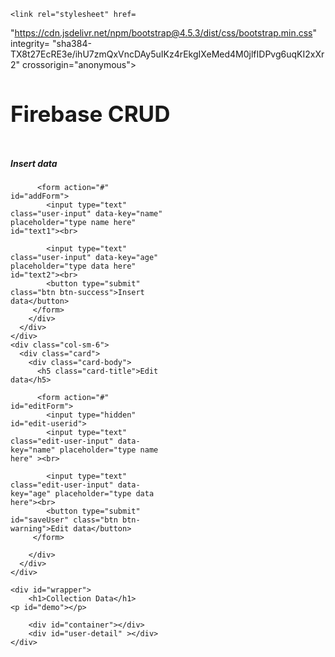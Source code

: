 <!DOCTYPE html>
<html lang="en">

<head>
	<meta charset="UTF-8">
	<title>HTML Firebase CRUD</title>
	<script src=
"https://ajax.googleapis.com/ajax/libs/jquery/3.5.1/jquery.min.js">
	</script>

	<link rel="stylesheet" href=
"https://cdn.jsdelivr.net/npm/bootstrap@4.5.3/dist/css/bootstrap.min.css"
		integrity=
"sha384-TX8t27EcRE3e/ihU7zmQxVncDAy5uIKz4rEkgIXeMed4M0jlfIDPvg6uqKI2xXr2"
		crossorigin="anonymous">
</head>
<style>
h1{
  font-size: 35px;
}
li{
  font-size: 20px;
  font-weight: bold;
  margin-bottom: 8px;
  cursor: pointer;
  list-style: none;
  color: rgb(0, 0, 0);
  counter-increment: number;
}
li:before{
  content: counter(number) ". ";
}
p:last-child{
  color: #a00;
}
#user-detail{
  background: #eee;
  color: #555;
  font-weight: bold;
  display: inline-block;
  padding: 5px 155px 0 10px;
  font-size: 15px;
  margin-top: 25px;
}
li button{
  margin: 0px 10px;
}

#addForm,#editForm{
  margin-bottom: 20px;
}
input{
  margin: 5px 0px;
  padding: 8px;
}
</style>

<body>

<div class="jumbotron text-center">
  <h1>Firebase CRUD</h1>

</div>


<div class="container" style="margin-top: 50px;
	width: 50%; height:auto;">
<div class="row">
	<div class="col-sm-6">
	  <div class="card">
		<div class="card-body">
		  <h5 class="card-title">Insert data</h5>

		
		  <form action="#" id="addForm">
			<input type="text" class="user-input" data-key="name" placeholder="type name here" id="text1"><br>

			<input type="text" class="user-input" data-key="age" placeholder="type data here" id="text2"><br>
			<button type="submit" class="btn btn-success">Insert data</button>
		 </form>
		</div>
	  </div>
	</div>
	<div class="col-sm-6">
	  <div class="card">
		<div class="card-body">
		  <h5 class="card-title">Edit data</h5>
		 
		  <form action="#" id="editForm">
			<input type="hidden" id="edit-userid">
			<input type="text" class="edit-user-input" data-key="name" placeholder="type name here" ><br>

			<input type="text" class="edit-user-input" data-key="age" placeholder="type data here"><br>
			<button type="submit" id="saveUser" class="btn btn-warning">Edit data</button>
		 </form>
	 
		</div>
	  </div>
	</div>
  </div>
  


	
	<div id="wrapper">
		<h1>Collection Data</h1>
    <p id="demo"></p>

		<div id="container"></div>
		<div id="user-detail" ></div>
	</div>  
</div>  
</div>

  

<script src=
"https://www.gstatic.com/firebasejs/3.7.4/firebase.js">
	</script>
	
<script>



		 // Your web app's Firebase configuration
		 var firebaseConfig = {
		  apiKey: "AIzaSyDIPVDNnd7311xX2v-zuh6B4OzmAjHwinw",
  authDomain: "dottextdb.firebaseapp.com",
  databaseURL: "https://dottextdb-default-rtdb.firebaseio.com",
  projectId: "dottextdb",
  storageBucket: "dottextdb.appspot.com",
  messagingSenderId: "909623431795",
  appId: "1:909623431795:web:614fed070712f5309a5006",
  measurementId: "G-KVDD7GS9PR"
  };
  // Initialize Firebase
  firebase.initializeApp(firebaseConfig);


const dbRef = firebase.database().ref();
const userRef = dbRef.child('users');
const container = document.getElementById("container");

userRef.on("child_added", function(snap){
  let user = snap.val();   // single obj stored in "user"
  
  let $li = document.createElement("li");
  let $delBtn = document.createElement("button");
  $delBtn.className = "btn btn-danger";
  let $editBtn = document.createElement("button");
  $editBtn.className = "btn btn-warning";

  $delBtn.innerHTML = "Delete";
  $delBtn.setAttribute("child-key", snap.key);
  $delBtn.addEventListener('click', deleteUser);
  
  $editBtn.innerHTML = "Edit";
  $editBtn.setAttribute("child-key", snap.key);
  $editBtn.addEventListener("click", editUser);
  
  
  $li.innerHTML = user.name;    // user.name == "bingo" or "hey"
  $li.setAttribute("child-key", snap.key);
  $li.addEventListener("click", userClicked);
  
  container.append($li);
  $li.append($delBtn);
  $li.append($editBtn);
});

function userClicked(e){
  e.preventDefault();
  
  var userID = e.target.getAttribute("child-key");
  const userRef = dbRef.child(`users/${userID}`);
  
  const userDetail = document.getElementById("user-detail");
  userDetail.innerHTML = "";   // empty old data
  
  userRef.on("child_added", function(snap){
    var $p = document.createElement("p");
   
    $p.innerHTML = `${snap.key}: ${snap.val()}`;
    userDetail.append($p);
  })   
}


// add-Users in DataBase

var form = document.getElementById("addForm");
form.addEventListener("submit", addUser);

function addUser(e){
  e.preventDefault();
  
  const  userRef = dbRef.child('users');
  var userInput = document.getElementsByClassName('user-input');
  
  let newUser = {};   // empty obj to store data in it before pushing it to Database
  
  for(var i = 0; i < userInput.length; i++){
    // we run loop to get all input keys and value.
    let key = userInput[i].getAttribute('data-key');
    let value = userInput[i].value;
    
    newUser[key] = value;
  }
  userRef.push(newUser);
}



// Delete User

function deleteUser(e){
  e.preventDefault();
  e.stopPropagation();
  
  var userID = e.target.getAttribute('child-key');
  const userRef = dbRef.child(`users/${userID}`);
  userRef.remove();


}


function load(){
  
  const dbRef = firebase.database().ref();
const userRef = dbRef.child('users');
const container = document.getElementById("container");

userRef.on("child_added", function(snap){
  let user = snap.val();   // single obj stored in "user"
  
  let $li = document.createElement("li");
  let $delBtn = document.createElement("button");
  let $editBtn = document.createElement("button");

  $delBtn.innerHTML = "Delete";
  $delBtn.setAttribute("child-key", snap.key);
  $delBtn.addEventListener('click', deleteUser);
  
  $editBtn.innerHTML = "Edit";
  $editBtn.setAttribute("child-key", snap.key);
  $editBtn.addEventListener("click", editUser);
  
  
  $li.innerHTML = user.name;    // user.name == "bingo" or "hey"
  $li.setAttribute("child-key", snap.key);
  $li.addEventListener("click", userClicked);
  
  container.append($li);
  $li.append($delBtn);
  $li.append($editBtn);
});

}
//Edit User


function editUser(e){

	console.log(e.target.getAttribute('child-key'));



  e.preventDefault();
  e.stopPropagation();
  
  document.getElementById('edit-userid').value = e.target.getAttribute("child-key"); 
  var userRef = dbRef.child("users/" + e.target.getAttribute("child-key"));
  
  var editInput = document.getElementsByClassName("edit-user-input");
  
  userRef.on("value", function(snap){
    for(var i = 0; i< editInput.length; i++){
      var key  = editInput[i].getAttribute("data-key");
      editInput[i].value = snap.val()[key];
    }
  })
  const saveBtn = document.getElementById("saveUser");
  saveBtn.addEventListener("click",saveUser);
}


// saveData to Db onClick to saveBtn

function saveUser(e){
  e.preventDefault();
  e.stopPropagation();
  
  const userID = document.getElementById("edit-userid").value;
  const userRef = dbRef.child("users/"+userID);
  const editInput  = document.querySelectorAll(".edit-user-input");
  var editedObject = {};

  for(var i = 0; i < editInput.length; i++){
    let key = editInput[i].getAttribute("data-key"); // name,email,age
    let value = editInput[i].value;     // rango, rango@gmail.., 22 etc
    editedObject[key] = value;
  }
  userRef.update(editedObject);  
}


		</script>
		
</body>

</html>
